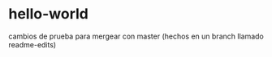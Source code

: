 # hello-world

cambios de prueba para mergear con master (hechos en un branch llamado readme-edits)
